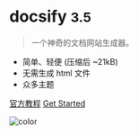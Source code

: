 <!--
 * @Author: Null Zhao
 * @Date: 2022-02-21 15:03:10
 * @LastEditors: Null Zhao
 * @LastEditTime: 2022-04-07 10:41:57
 * @FilePath: \my-docs\docs\_coverpage.md
 * @Description: 封面
 * ctrl+alt+i
 * Copyright (c) 2022 by null, All Rights Reserved. 
-->
<!-- ![logo](_media/滑稽.jfif) -->

# docsify <small>3.5</small>

> 一个神奇的文档网站生成器。

- 简单、轻便 (压缩后 ~21kB)
- 无需生成 html 文件
- 众多主题

[官方教程](https://docsify.js.org/#/)
[Get Started](#docsify-template)

<!-- 背景图片 -->

<!-- ![](_media/bg.jpg) -->

<!-- 背景色 -->

![color](#f0f0f0)